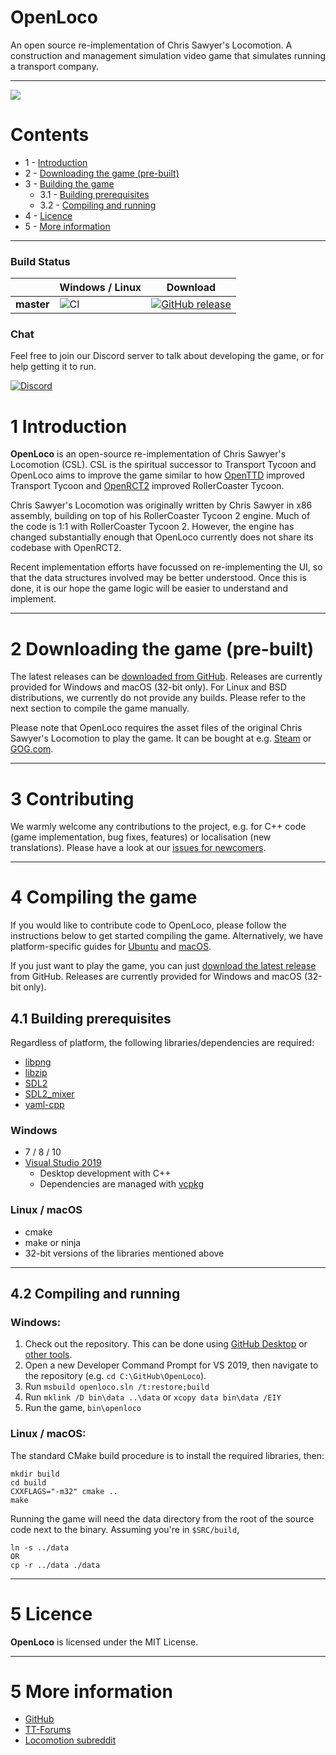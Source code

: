 # OpenLoco
An open source re-implementation of Chris Sawyer's Locomotion. A construction and management simulation video game that simulates running a transport company.

---

![](https://user-images.githubusercontent.com/604665/55420349-1a2aea00-5577-11e9-87da-78fe5cdb09e1.png)

# Contents
- 1 - [Introduction](#1-introduction)
- 2 - [Downloading the game (pre-built)](#2-downloading-the-game-pre-built)
- 3 - [Building the game](#3-building-the-game)
  - 3.1 - [Building prerequisites](#31-building-prerequisites)
  - 3.2 - [Compiling and running](#32-compiling-and-running)
- 4 - [Licence](#4-licence)
- 5 - [More information](#5-more-information)

---

### Build Status
|             | Windows / Linux | Download |
|-------------|-----------------|----------|
| **master**  | ![CI](https://github.com/OpenLoco/OpenLoco/workflows/CI/badge.svg) | [![GitHub release](https://img.shields.io/github/release/OpenLoco/OpenLoco.svg)](https://github.com/OpenLoco/OpenLoco/releases) |

### Chat

Feel free to join our Discord server to talk about developing the game, or for help getting it to run.

[![Discord](https://img.shields.io/discord/689445672390361176)](https://discord.gg/vEuNRHD)


# 1 Introduction

**OpenLoco** is an open-source re-implementation of Chris Sawyer's Locomotion (CSL). CSL is the spiritual successor to Transport Tycoon and OpenLoco aims to improve the game similar to how [OpenTTD](https://openttd.org) improved Transport Tycoon and [OpenRCT2](https://openrct2.io) improved RollerCoaster Tycoon.

Chris Sawyer's Locomotion was originally written by Chris Sawyer in x86 assembly, building on top of his RollerCoaster Tycoon 2 engine. Much of the code is 1:1 with RollerCoaster Tycoon 2. However, the engine has changed substantially enough that OpenLoco currently does not share its codebase with OpenRCT2.

Recent implementation efforts have focussed on re-implementing the UI, so that the data structures involved may be better understood. Once this is done, it is our hope the game logic will be easier to understand and implement.

---

# 2 Downloading the game (pre-built)

The latest releases can be [downloaded from GitHub](https://github.com/OpenLoco/OpenLoco/releases). Releases are currently provided for Windows and macOS (32-bit only).
For Linux and BSD distributions, we currently do not provide any builds. Please refer to the next section to compile the game manually.

Please note that OpenLoco requires the asset files of the original Chris Sawyer's Locomotion to play the game.
It can be bought at e.g. [Steam](https://store.steampowered.com/app/356430/) or [GOG.com](https://www.gog.com/game/chris_sawyers_locomotion).

---

# 3 Contributing

We warmly welcome any contributions to the project, e.g. for C++ code (game implementation, bug fixes, features) or localisation (new translations).
Please have a look at our [issues for newcomers](https://github.com/OpenLoco/OpenLoco/labels/good%20first%20issue).

---

# 4 Compiling the game

If you would like to contribute code to OpenLoco, please follow the instructions below to get started compiling the game.
Alternatively, we have platform-specific guides for [Ubuntu](https://github.com/OpenLoco/OpenLoco/wiki/Building-on-Ubuntu) and [macOS](https://github.com/OpenLoco/OpenLoco/wiki/Building-on-macOS).

If you just want to play the game, you can just [download the latest release](https://github.com/OpenLoco/OpenLoco/releases) from GitHub.
Releases are currently provided for Windows and macOS (32-bit only).

## 4.1 Building prerequisites

Regardless of platform, the following libraries/dependencies are required:
- [libpng](http://www.libpng.org/pub/png/libpng.html)
- [libzip](https://libzip.org)
- [SDL2](https://www.libsdl.org/download-2.0.php)
- [SDL2_mixer](https://www.libsdl.org/projects/SDL_mixer/)
- [yaml-cpp](https://github.com/jbeder/yaml-cpp)

### Windows
- 7 / 8 / 10
- [Visual Studio 2019](https://www.visualstudio.com/vs/community/)
  - Desktop development with C++
  - Dependencies are managed with [vcpkg](https://github.com/Microsoft/vcpkg)

### Linux / macOS
- cmake
- make or ninja
- 32-bit versions of the libraries mentioned above

---

## 4.2 Compiling and running
### Windows:
1. Check out the repository. This can be done using [GitHub Desktop](https://desktop.github.com) or [other tools](https://help.github.com/articles/which-remote-url-should-i-use).
2. Open a new Developer Command Prompt for VS 2019, then navigate to the repository (e.g. `cd C:\GitHub\OpenLoco`).
3. Run `msbuild openloco.sln /t:restore;build`
4. Run `mklink /D bin\data ..\data` or `xcopy data bin\data /EIY`
5. Run the game, `bin\openloco`

### Linux / macOS:
The standard CMake build procedure is to install the required libraries, then:
```
mkdir build
cd build
CXXFLAGS="-m32" cmake ..
make
```

Running the game will need the data directory from the root of the source code next to the binary. Assuming you're in `$SRC/build`, 
```
ln -s ../data
OR
cp -r ../data ./data 
```
---

# 5 Licence
**OpenLoco** is licensed under the MIT License.

---

# 5 More information
- [GitHub](https://github.com/OpenLoco/OpenLoco)
- [TT-Forums](https://www.tt-forums.net)
- [Locomotion subreddit](https://www.reddit.com/r/locomotion/)
